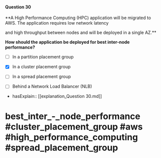 #### Question  30

**A High Performance Computing (HPC) application will be migrated to AWS. The application requires low network latency

and high throughput between nodes and will be deployed in a single AZ.**

**How should the application be deployed for best inter-node performance?**

- [ ] In a partition placement group

- [x] In a cluster placement group

- [ ] In a spread placement group

- [ ] Behind a Network Load Balancer (NLB)

- hasExplain:: [[explanation_Question  30.md]]

# best_inter_-_node_performance #cluster_placement_group #aws #high_performance_computing #spread_placement_group

